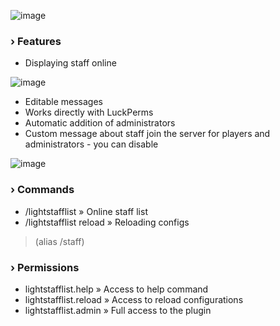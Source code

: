 ![image](https://github.com/kainlighty/LightStaffList/assets/111251772/7315dc9f-3525-4e7b-abd6-f2c9c134ead0)
### › Features
- Displaying staff online

![image](https://github.com/kainlighty/LightStaffList/assets/111251772/82011435-7108-46aa-a333-ccf09dbd94a2)
- Editable messages
- Works directly with LuckPerms
- Automatic addition of administrators
- Custom message about staff join the server for players and administrators - you can disable

![image](https://github.com/kainlighty/LightStaffList/assets/111251772/8db7ba47-f675-409d-a129-91ee8ff14393)

### › Commands
- /lightstafflist » Online staff list
- /lightstafflist reload » Reloading configs

> (alias /staff)

### › Permissions
- lightstafflist.help » Access to help command
- lightstafflist.reload » Access to reload configurations
- lightstafflist.admin » Full access to the plugin
